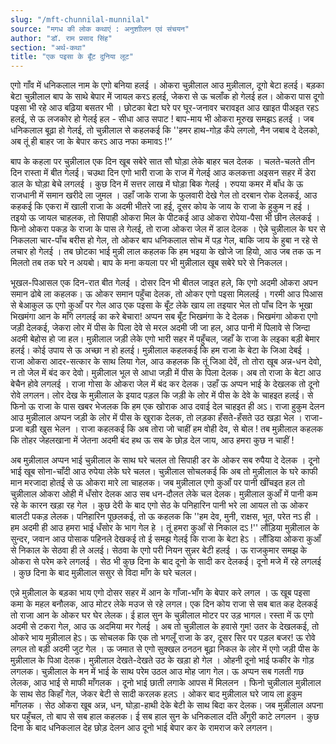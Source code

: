 ```yaml
---
slug: "/mft-chunnilal-munnilal"
source: "मगध की लोक कथाएं : अनुशाीलन एवं संचयन"
author: "डॉ. राम प्रसाद सिंह"
section: "अर्थ-कथा"
title: "एक पइसा के बूँट दुनिया लूट"
---
```

एगो गाँव में धनिकलाल नाम के एगो बनिया हलई । ओकरा चुन्नीलाल आउ मुन्नीलाल, दूगो बेटा हलई। बड़का बेटा चुन्नीलाल बाप के साथे बेपार में जायल करऽ हलई, जेकरा से ऊ चलाँक हो गेलई हल। ओकरा पास दूगो पइसा भी रहे आउ बढ़िया बसतर भी । छोटका बेटा घरे पर घूर-जनावर चरावइत आउ खाइत पीअइत रहऽ हलई, से ऊ लजकोर हो गेलई हल - सीधा आउ सपाट ! बाप-माय भी ओकरा मूरुख समझऽ हलई । जब धनिकलाल बूढ़ा हो गेलई, तो चुन्नीलाल से कहलकई कि ''हमर हाथ-गोड़ कँपे लगलो, नैन जबाब दे देलको, अब तूं ही बाहर जा के बेपार करऽ आउ नफा कमावऽ !'’ 

बाप के कहला पर चुन्नीलाल एक दिन खूब सबेरे सात सौ घोड़ा लेके बाहर चल देलक । चलते-चलते तीन दिन रास्ता में बीत गेलई। चउथा दिन एगो भारी राजा के राज में गेलई आउ कलकत्ता अइसन सहर में डेरा डाल के घोड़ा बेचे लगलई । कुछ दिन में सत्तर लाख में घोड़ा बिक गेलई । रुपया कमर में बाँध के ऊ राजधानी में समान खरीदे ला जुमल । उहाँ जाके राजा के फुलवारी देखे गेल तो दरबान रोक देलकई, आउ कहकई कि एकरा में खाली राजा के अदमी भीतरे जा हई, दूसर कोय के जाय के राजा के हुकुम न हई । तइयो ऊ जायल चाहलक, तो सिपाही ओकरा मिल के पीटकई आउ ओकरा रोपेया-पैसा भी छीन लेलकई । फिनो ओकरा पकड़ के राजा के पास ले गेलई, तो राजा ओकरा जेल में डाल देलक । ऐन्ने चुन्नीलाल के घर से निकलला चार-पाँच बरीस हो गेल, तो ओकर बाप धनिकलाल सोच में पड़ गेल, बाकि जाय के हुबा न रहे से लचार हो गेलई । तब छोटका भाई मुन्नी लाल कहलक कि हम भइया के खोजे जा हियो, आउ जब तक ऊ न मिलतो तब तक घरे न अयबो। बाप के मना कयला पर भी मुन्नीलाल खूब सबेरे घरे से निकलल।

भूखल-पिआसल एक दिन-रात बीत गेलई । दोसर दिन भी बीतल जाइत हले, कि एगो अदमी ओकरा अपन समान ढोबे ला कहलक। ऊ ओकर समान पहुँचा देलक, तो ओकर एगो पइसा मिललई । गरमी आउ पिआस से बेआकुल ऊ एगो कुआँ पर गेल आउ एक पइसा के बूँट लेके खाय ला तइयार भेल तो पाँच दिन के भूखा भिखमंगा आन के माँगे लगलई का करे बेचारा! अप्पन सब बूँट भिखमंगा के दे देलक। भिखमंगा ओकरा एगो जड़ी देलकई, जेकरा लोर में पीस के पिला देवे से मरल अदमी जी जा हल, आउ पानी में पिलावे से जिन्दा अदमी बेहोस हो जा हल। 
मुन्नीलाल जड़ी लेके एगो भारी सहर में पहुँचल, जहाँ के राजा के लइका बड़ी बेमार हलई। कोई उपाय से ऊ अच्छा न हो हलई। मुन्नीलाल कहलकई कि हम राजा के बेटा के जिआ देबई । राजा ओकरा आदर-सत्कार के साथ लिया गेल, आउ कहलक कि तूं जिआ देवें, तो तोरा खूब अन्न-धन देवो, न तो जेल में बंद कर देवो। मुन्नीलाल भूल से आधा जड़ी में पीस के पिला देलक। अब तो राजा के बेटा आउ बेचैन होवे लगलई । राजा गोसा के ओकरा जेल में बंद कर देलक। उहाँ ऊ अप्पन भाई के देखलक तो दूनो रोवे लगलन। लोर देख के मुन्नीलाल के इयाद पड़ल कि जड़ी के लोर में पीस के देवे के चाहइत हलई। से फिनो ऊ राजा के पास खबर भेजलक कि हम एक खोराक आउ दवाई देल चाहइत ही अऽ। राजा हुकुम देलन आउ मुन्नीलाल अप्पन जड़ी के लोर में पीस के खुराक देलक, तो लड़का हँसते-हँसते उठ खड़ा भेल । राजा-प्रजा बड़ी खुस भेलन । राजा कहलकई कि अब तोरा जो चाहीं हम वोही देव, से बोल ! तब मुन्नीलाल कहलक कि तोहर जेहलखाना में जेतना अदमी बंद हथ ऊ सब के छोड़ देल जाय, आउ हमरा कुछ न चाहीं !
 
अब मुन्नीलाल अप्पन भाई चुन्नीलाल के साथ घरे चलल तो सिपाही डर के ओकर सब रुपैया दे देलक । दूनो भाई खूब सोना-चाँदी आउ रुपेया लेके घरे चलल। चुन्नीलाल सोचलकई कि अब तो मुन्नीलाल के घरे काफी मान मरजादा होतई से ऊ ओकरा मारे ला चाहलक। जब मुन्नीलाल एगो कुआँ पर पानी खींचइत हल तो चुन्नीलाल ओकरा ओही में धँसोर देलक आउ सब धन-दौलत लेके चल देलक। मुन्नीलाल कुआँ में पानी कम रहे के कारन खड़ा रह गेल । कुछ देरी के बाद एगो सेठ के पनिहारिन पानी भरे ला आयल तो ऊ ओकर बालटी पकड़ लेलक। पनिहारिन पूछलकई, तो ऊ कहलक कि ''हम देव, मुनी, राक्षस, भूत, परेत नऽ ही । हम अदमी ही आउ हमरा भाई धँसोर के भाग गेल हे । तूं हमरा कुआँ से निकाल दऽ !'' लौंड़िया मुन्नीलाल के सुन्दर, जवान आउ पोसाक पहिनले देखकई तो ई समझ गेलई कि राजा के बेटा हेऽ । लौंडिया ओकरा कुआँ से निकाल के सेठवा ही ले अलई। सेठवा के एगो परी नियन सुन्नर बेटी हलई । ऊ राजकुमार समझ के ओकरा से परेम करे लगलई । सेठ भी कुछ दिना के बाद दूनो के सादी कर देलकई। दूनो मजे में रहे लगलई । कुछ दिना के बाद मुन्नीलाल ससुर से विदा माँग के घरे चलल।

एन्ने मुन्नीलाल के बड़का भाय एगो दोसर सहर में आन के गाँजा-भाँग के बेपार करे लगल । ऊ खूब पइसा कमा के महल बनौलक, आउ मोटर लेके मउज से रहे लगल। एक दिन कोय राजा से सब बात कह देलकई तो राजा आन के ओकर घर घेर लेलक। ई हाल सुन के चुन्नीलाल मोटर पर उड़ भागल। रस्ता में ऊ एगो अदमी से टकरा गेल, आउ ऊ अदमिया मर गेलई । अब तो चुन्नीलाल के हवासे गुम! उतर के देखलकई, तो ओकरे भाय मुन्नीलाल हेऽ। ऊ सोचलक कि एक तो भगलूँ राजा के डर, दूसर सिर पर पड़ल बजर! ऊ रोवे लगल तो बड़ी अदमी जुट गेल । ऊ जमात से एगो सुक्खल ठनठन बूढ़ा निकल के लोर में एगो जड़ी पीस के मुन्नीलाल के पिआ देलक। मुन्नीलाल देखते-देखते उठ के खड़ा हो गेल । ओहनी दूनो भाई फकीर के गोड़ लगलक। चुन्नीलाल के मन में भाई के साथ परेम उठल आउ मोह जाग गेल। ऊ अप्पन सब गलती गछ लेलक, आउ भाई से माफी माँगलक । दूनो भाई छाती लगाके आपस में मिललन । फिनो चुन्नीलाल मुन्नीलाल के साथ सेठ किहाँ गेल, जेकर बेटी से सादी करलक हलऽ । ओकर बाद मुन्नीलाल घरे जाय ला हुकुम माँगलक । सेठ ओकरा खूब अन्न, धन, घोड़ा-हाथी देके बेटी के साथ बिदा कर देलक। जब मुन्नीलाल अपना घर पहुँचल, तो बाप से सब हाल कहलक। ई सब हाल सुन के धनिकलाल दाँते अँगुरी काटे लगलन । कुछ दिना के बाद धनिकलाल देह छोड़ देलन आउ दूनो भाई बेपार कर के रामराज करे लगलन। 